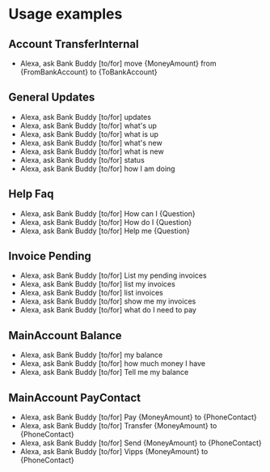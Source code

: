# Usage examples

## Account TransferInternal
  
* Alexa, ask Bank Buddy [to/for] move {MoneyAmount} from {FromBankAccount} to {ToBankAccount}

## General Updates
  
* Alexa, ask Bank Buddy [to/for] updates
* Alexa, ask Bank Buddy [to/for] what's up
* Alexa, ask Bank Buddy [to/for] what is up
* Alexa, ask Bank Buddy [to/for] what's new
* Alexa, ask Bank Buddy [to/for] what is new
* Alexa, ask Bank Buddy [to/for] status
* Alexa, ask Bank Buddy [to/for] how I am doing

## Help Faq
  
* Alexa, ask Bank Buddy [to/for] How can I {Question}
* Alexa, ask Bank Buddy [to/for] How do I {Question}
* Alexa, ask Bank Buddy [to/for] Help me {Question}

## Invoice Pending
  
* Alexa, ask Bank Buddy [to/for] List my pending invoices
* Alexa, ask Bank Buddy [to/for] list my invoices
* Alexa, ask Bank Buddy [to/for] list invoices
* Alexa, ask Bank Buddy [to/for] show me my invoices
* Alexa, ask Bank Buddy [to/for] what do I need to pay

## MainAccount Balance
  
* Alexa, ask Bank Buddy [to/for] my balance
* Alexa, ask Bank Buddy [to/for] how much money I have
* Alexa, ask Bank Buddy [to/for] Tell me my balance

## MainAccount PayContact
  
* Alexa, ask Bank Buddy [to/for] Pay {MoneyAmount} to {PhoneContact} 
* Alexa, ask Bank Buddy [to/for] Transfer {MoneyAmount} to {PhoneContact}
* Alexa, ask Bank Buddy [to/for] Send {MoneyAmount} to {PhoneContact}
* Alexa, ask Bank Buddy [to/for] Vipps {MoneyAmount} to {PhoneContact}

